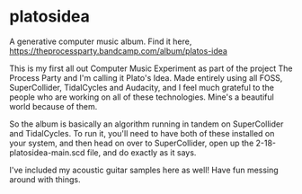 # platosidea
A generative computer music album.
Find it here, 
https://theprocessparty.bandcamp.com/album/platos-idea

This is my first all out Computer Music Experiment as part of the project The Process Party and I'm calling it Plato's Idea.
Made entirely using all FOSS, SuperCollider, TidalCycles and Audacity, and I feel much grateful to the people who are working on all of these technologies.
Mine's a beautiful world because of them.

So the album is basically an algorithm running in tandem on SuperCollider and TidalCycles. 
To run it, you'll need to have both of these installed on your system, and then head on over to SuperCollider, open up the 2-18-platosidea-main.scd file, and do exactly as it says.

I've included my acoustic guitar samples here as well!
Have fun messing around with things.


